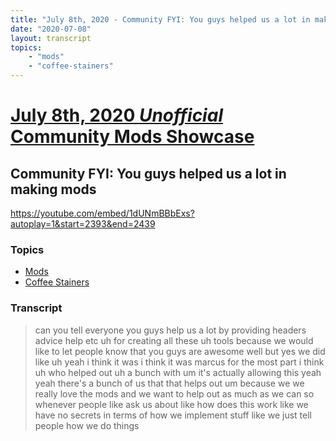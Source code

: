 ```yaml
---
title: "July 8th, 2020 - Community FYI: You guys helped us a lot in making mods"
date: "2020-07-08"
layout: transcript
topics: 
    - "mods"
    - "coffee-stainers"
---
```

# [July 8th, 2020 *Unofficial* Community Mods Showcase](../2020-07-08.md)
## Community FYI: You guys helped us a lot in making mods
https://youtube.com/embed/1dUNmBBbExs?autoplay=1&start=2393&end=2439
### Topics
* [Mods](../topics/mods.md)
* [Coffee Stainers](../topics/coffee-stainers.md)

### Transcript

> can you tell everyone you guys help
> us a lot by providing headers advice
> help etc
> uh for creating all these uh tools
> because we would like to let people know
> that you guys are awesome well
> but yes we did like uh yeah i think it
> was
> i think it was marcus for the most part
> i think uh who helped out
> uh a bunch with um it's actually
> allowing this
> yeah yeah there's a bunch of us that
> that helps out
> um because we we really love the mods
> and we want to help out as much as we
> can so whenever people like ask us about
> like how does this work
> like we have no secrets in terms of how
> we implement stuff like
> we just tell people how we do things
